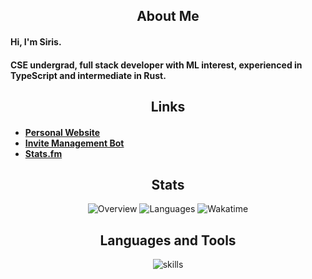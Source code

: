 <h2 align="center">About Me</h2>
<h4>Hi, I'm Siris.</h4>
<h4>CSE undergrad, full stack developer with ML interest, experienced in TypeScript and intermediate in Rust.</h4>
<h2 align="center">Links</h2>
<h4>
<ul>
<li><a target="_blank" href="https://siris.me">Personal Website</a></li>
<li><a target="_blank" href="https://invi-bot.xyz">Invite Management Bot</a></li>
<li><a target="_blank" href="https://stats.fm/siris01">Stats.fm</a></li>
</ul>
</h4>
<h2 align="center">Stats</h2>
<p align="center">
  <img src="https://git-stats.siris.me/api/?username=siris01&show_icons=true&layout=compact&title_color=C9CBFF&text_color=cad3f5&icon_color=cad3f5&bg_color=181926&hide_border=true&count_private=true&include_all_commits=true&card_width=500" alt="Overview">
  <img src="https://git-stats.siris.me/api/top-langs/?layout=compact&icon_color=cad3f5&count_private=true&username=siris01&langs_count=10&bg_color=181926&hide_border=true&title_color=C9CBFF&text_color=cad3f5&show_icons=true&card_width=500&hide=jupyter%20notebook" alt="Languages">
  <img src="https://git-stats.siris.me/api/wakatime/?username=siris&show_icons=true&layout=compact&title_color=C9CBFF&text_color=cad3f5&icon_color=cad3f5&bg_color=181926&hide_border=true&langs_count=10&card_width=500" alt="Wakatime">
 </p>
 <h2 align="center">Languages and Tools</h2>
 <p align="center">
  <img src="https://github-readme-tech-stack.vercel.app/api/cards?title=&align=center&titleAlign=center&borderRadius=4&theme=catppuccin_mocha&lineCount=9&line1=gnubash,Bash,auto;bootstrap,Bootstrap,auto;c,C,auto;cplusplus,C%2b%2b,auto;&line2=cloudflare,Cloudflare,auto;css3,CSS,auto;discord,Discord,auto;docker,Docker,auto;&line3=express,Express,auto;figma,Figma,auto;git,Git,auto;github,GitHub,auto;&line4=heroku,Heroku,auto;html5,HTML,auto;java,Java,auto;javascript,JavaScript,auto;&line5=linux,Linux,auto;markdown,MD,auto;netlify,Netlify,auto;nextdotjs,Next.js,auto;&line6=nginx,Nginx,auto;nodedotjs,Node.js,auto;postgresql,PostgreSQL,auto;prisma,Prisma,auto;&line7=pug,Pug,auto;python,Python,auto;react,React,auto;redis,Redis,auto;&line8=rust,Rust,auto;sass,Sass,auto;sqlite,SQLite,auto;svg,SVG,auto;&line9=tailwindcss,TailwindCSS,auto;typescript,TypeScript,auto;vercel,Vercel,auto;visualstudiocode,VScode,auto" alt="skills">
</p>
